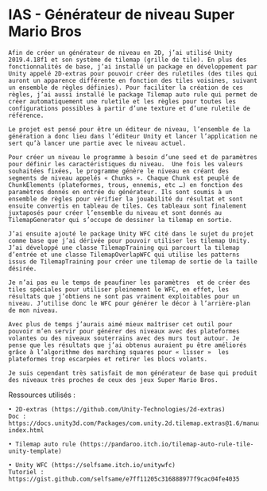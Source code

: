 # IAS - Générateur de niveau Super Mario Bros

	Afin de créer un générateur de niveau en 2D, j’ai utilisé Unity 2019.4.18f1 et son système de tilemap (grille de tile). En plus des fonctionnalités de base, j’ai installé un package en développement par Unity appelé 2D-extras pour pouvoir créer des ruletiles (des tiles qui auront un apparence différente en fonction des tiles voisines, suivant un ensemble de règles définies). Pour faciliter la création de ces règles, j’ai aussi installé le package Tilemap auto rule qui permet de créer automatiquement une ruletile et les règles pour toutes les configurations possibles à partir d’une texture et d’une ruletile de référence. 

	Le projet est pensé pour être un éditeur de niveau, l’ensemble de la génération a donc lieu dans l’éditeur Unity et lancer l’application ne sert qu’à lancer une partie avec le niveau actuel.

	Pour créer un niveau le programme à besoin d’une seed et de paramètres pour définir les caractéristiques du niveau.  Une fois les valeurs souhaitées fixées, le programme génère le niveau en créant des segments de niveau appelés « Chunks ». Chaque Chunk est peuplé de ChunkElements (plateformes, trous, ennemis, etc …) en fonction des paramètres donnés en entrée du générateur. Ils sont soumis à un ensemble de règles pour vérifier la jouabilité du résultat et sont ensuite convertis en tableau de tiles. Ces tableaux sont finalement juxtaposés pour créer l’ensemble du niveau et sont donnés au TilemapGenerator qui s’occupe de dessiner la tilemap en sortie.

	J’ai ensuite ajouté le package Unity WFC cité dans le sujet du projet comme base que j’ai dérivée pour pouvoir utiliser les tilemap Unity. J’ai développé une classe TilemapTraining qui parcourt la tilemap d’entrée et une classe TilemapOverlapWFC qui utilise les patterns issus de TilemapTraining pour créer une tilemap de sortie de la taille désirée.

	Je n’ai pas eu le temps de peaufiner les paramètres  et de créer des tiles spéciales pour utiliser pleinement le WFC, en effet, les résultats que j’obtiens ne sont pas vraiment exploitables pour un niveau. J’utilise donc le WFC pour générer le décor à l’arrière-plan de mon niveau. 

	Avec plus de temps j’aurais aimé mieux maîtriser cet outil pour pouvoir m’en servir pour générer des niveaux avec des plateformes volantes ou des niveaux souterrains avec des murs tout autour. Je pense que les résultats que j’ai obtenus auraient pu être améliorés grâce à l’algorithme des marching squares pour « lisser »  les plateformes trop escarpées et retirer les blocs volants.

	Je suis cependant très satisfait de mon générateur de base qui produit des niveaux très proches de ceux des jeux Super Mario Bros.

Ressources utilisés : 

    • 2D-extras (https://github.com/Unity-Technologies/2d-extras)
	Doc : https://docs.unity3d.com/Packages/com.unity.2d.tilemap.extras@1.6/manual/	index.html

    • Tilemap auto rule (https://pandaroo.itch.io/tilemap-auto-rule-tile-unity-template)
      
    • Unity WFC (https://selfsame.itch.io/unitywfc)
	Tutoriel : https://gist.github.com/selfsame/e7ff11205c316888977f9cac04fe4035
